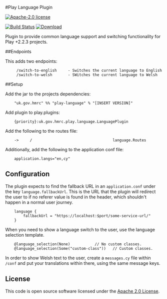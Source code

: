 #Play Language Plugin

[![Apache-2.0 license](http://img.shields.io/badge/license-Apache-brightgreen.svg)](http://www.apache.org/licenses/LICENSE-2.0.html)

[![Build Status](https://travis-ci.org/hmrc/play-language.svg)](https://travis-ci.org/hmrc/play-language-support) [ ![Download](https://api.bintray.com/packages/hmrc/releases/play-language-support/images/download.svg) ](https://bintray.com/hmrc/releases/play-language/_latestVersion)

Plugin to provide common language support and switching functionality for Play +2.2.3 projects.

##Endpoints

This adds two endpoints:

```
     /switch-to-english     - Switches the current language to English
	 /switch-to-welsh 		- SWitches the current language to Welsh
```

##Setup

Add the jar to the projects dependencies:

```
    "uk.gov.hmrc" %% "play-language" % "[INSERT VERSION]"
```

Add plugin to play.plugins:

```
    {priority}:uk.gov.hmrc.play.language.LanguagePlugin
```

Add the following to the routes file:

```
    ->     /                                    language.Routes
```

Additionally, add the following to the application conf file:

```
    application.langs="en,cy"
```

## Configuration

The plugin expects to find the fallback URL in an `application.conf` under the key `language.fallbackUrl`. This is the URL that the plugin will redirect the user to if no referer value is found in the header, which shouldn't happen in a normal user journey.

```
    language {
    	fallbackUrl = "https://localhost:$port/some-service-url/"
    }
```

When you need to show a language switch to the user, use the language selection template.

```
    @language_selection(None)			// No custom classes.
    @language_selection(Some("custom-class"))	// Custom classes.
```

In order to show Welsh text to the user, create a `messages.cy` file within `/conf` and put your translations within there, using the same message keys.

## License ##
 
This code is open source software licensed under the [Apache 2.0 License]("http://www.apache.org/licenses/LICENSE-2.0.html").
